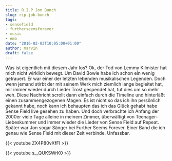 ```yaml
---
title: R.I.P Jon Bunch
slug: rip-job-bunch
tags:
- sensefield
- furtherseemsforever
- music
- emo
date: "2016-02-03T10:05:00+01:00"
author: marvin
draft: false
---
```

Was ist eigentlich mit diesem Jahr los? Ok, der Tod von Lemmy Kilmister hat mich nicht wirklich bewegt. Um David Bowie habe ich schon ein wenig getrauert. Er war einer der letzten lebenden musikalischen Legenden. Doch wenn jemand stirbt der mit seinem Werk mich ziemlich lange begleitet hat, mir immer wieder durch Lieder Trost gespendet hat, tut dies um so mehr weh. Diese Nachricht scrollt dann einfach durch die Timeline und hinterläßt einen zusammengezogenen Magen. Es ist nicht so das ich ihn persönlich gekannt habe, noch kann ich behaupten das ich das Glück gehabt habe Sense Field live gesehen zu haben. Und doch verbrachte ich Anfang der 2000er viele Tage alleine in meinem Zimmer, überwältigt von Teenager-Liebeskummer und immer wieder die Lieder von Sense Field auf Repeat. Später war Jon sogar Sänger bei Further Seems Forever. Einer Band die ich genau wie Sense Field mit dieser Zeit verbinde. Unfassbar.

{{< youtube ZX4P80vXfFI >}}

{{< youtube s__QUKSWrK0 >}}
